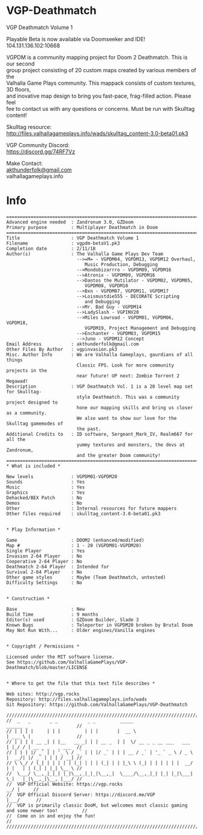 # VGP-Deathmatch  
VGP Deathmatch Volume 1  
  
Playable Beta is now available via Doomseeker and IDE!  
104.131.136.102:10668  
  
VGPDM is a community mapping project for Doom 2 Deathmatch. This is our second  
group project consisting of 20 custom maps created by various members of the  
Valhalla Game Plays community. This mappack consists of custom textures, 3D floors,  
and inovative map design to bring you fast-pace, frag-filled action. Please feel      
fee to contact us with any questions or concerns. Must be run with Skulltag content!  
  
Skulltag resource:  
http://files.valhallagameplays.info/wads/skulltag_content-3.0-beta01.pk3  
  
VGP Community Discord:  
https://discord.gg/74RF7Vz  
  
Make Contact:  
akthunderfolk@gmail.com  
valhallagameplays.info  
  
# Info  
    ===========================================================================
    Advanced engine needed  : Zandronum 3.0, GZDoom
    Primary purpose         : Multiplayer Deathmatch in Doom
    ===========================================================================
    Title                   : VGP Deathmatch Volume 1
    Filename                : vgpdm-betaV1.pk3
    Completion date         : 2/11/18
    Author(s)               : The Valhalla Game Plays Dev Team
                              -->=M= - VGPDM04, VGPDM13, VGPDM12 Overhaul, 
							     Music Production, Debugging
                              -->Mondobizarrro - VGPDM09, VGPDM16
							  -->Atronix - VGPDM09, VGPDM16
                              -->Dantos the Mutilator - VGPDM02, VGPDM05, 
							     VGPDM08, VGPDM10
							  -->Bxn - VGPDM07, VGPDM11, VGPDM17	 
                              -->Loismustdie555 - DECORATE Scripting
                                 and Debugging
                              -->Mr. Bad Guy - VGPDM14
                              -->LadySlash - VGPINV20
                              -->Miles Lowroad - VGPDM01, VGPDM06, VGPDM18, 
                                 VGPDM19, Project Management and Debugging
                              -->Enchanter - VGPDM03, VGPDM15
							  -->Juno - VGPDM12 Concept
    Email Address           : akthunderfolk@gmail.com
    Other Files By Author   : vgpinvasion.pk3
    Misc. Author Info       : We are Valhalla Gameplays, gaurdians of all things
                              Classic FPS. Look for more community projects in the
                              near future! UP next: Zombie Torrent 2 Megawad! 
    Description             : VGP Deathmatch Vol. 1 is a 20 level map set for Skulltag-  
                              style Deathmatch. This was a community project designed to 
                              hone our mapping skills and bring us closer as a community.
                              We also want to show our love for the Skulltag gamemodes of
                              the past. 
    Additional Credits to   : ID software, Sergeant_Mark_IV, Realm667 for all the 
	                          yummy textures and monsters, the devs at Zandronum,
							  and the greater Doom community!
    ===========================================================================
    * What is included *

    New levels              : VGPDM01-VGPDM20
    Sounds                  : Yes
    Music                   : Yes
    Graphics                : Yes
    Dehacked/BEX Patch      : No
    Demos                   : No
    Other                   : Internal resources for future mappers
    Other files required    : skulltag_content-3.0-beta01.pk3


    * Play Information *

    Game                    : DOOM2 (enhanced/modified)
    Map #                   : 1 - 20 (VGPDM01-VGPDM20)
    Single Player           : Yes
    Invasion 2-64 Player    : No
    Cooperative 2-64 Player : No
    Deathmatch 2-64 Player  : Intended for
    Survival 2-64 Player    : No
    Other game styles       : Maybe (Team Deathmatch, untested)
    Difficulty Settings     : No


    * Construction *

    Base                    : New 
    Build Time              : 9 months
    Editor(s) used          : GZDoom Builder, Slade 3
    Known Bugs              : Teleporter in VGPDM20 broken by Brutal Doom
    May Not Run With...     : Older engines/Vanilla engines 


    * Copyright / Permissions *

    Licensed under the MIT software license.
    See https://github.com/ValhallaGamePlays/VGP-Deathmatch/blob/master/LICENSE


    * Where to get the file that this text file describes *

    Web sites: http://vgp.rocks
    Repository: http://files.valhallagameplays.info/wads
    Git Repository: https://github.com/ValhallaGamePlays/VGP-Deathmatch

	//////////////////////////////////////////////////////////////////////////////////////////////////
	//  _   _       _ _           _ _         _____                       ______ _                 	//
	// | | | |     | | |         | | |       |  __ \                      | ___ \ |                	//
	// | | | | __ _| | |__   __ _| | | __ _  | |  \/ __ _ _ __ ___   ___  | |_/ / | __ _ _   _ ___ 	//
	// | | | |/ _` | | '_ \ / _` | | |/ _` | | | __ / _` | '_ ` _ \ / _ \ |  __/| |/ _` | | | / __|	//
	// \ \_/ / (_| | | | | | (_| | | | (_| | | |_\ \ (_| | | | | | |  __/ | |   | | (_| | |_| \__ \	//
	//  \___/ \__,_|_|_| |_|\__,_|_|_|\__,_|  \____/\__,_|_| |_| |_|\___| \_|   |_|\__,_|\__, |___/	//
	//  VGP Official Website: https://vgp.rocks                                           __/ |    	//
	//  VGP Official Discord Server: https://discord.me/VGP                              |___/    	//
	//	VGP is primarily classic DooM, but welcomes most classic gaming and some newer too!			//
	//	Come on in and enjoy the fun! 																//
	//////////////////////////////////////////////////////////////////////////////////////////////////